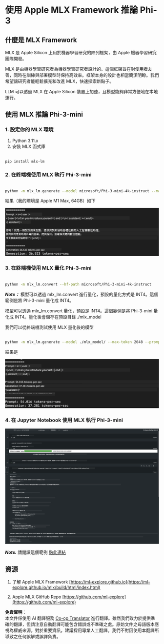 <!--
CO_OP_TRANSLATOR_METADATA:
{
  "original_hash": "dcb656f3d206fc4968e236deec5d4384",
  "translation_date": "2025-05-08T06:01:06+00:00",
  "source_file": "md/01.Introduction/03/MLX_Inference.md",
  "language_code": "tw"
}
-->
# **使用 Apple MLX Framework 推論 Phi-3**

## **什麼是 MLX Framework**

MLX 是 Apple Silicon 上用於機器學習研究的陣列框架，由 Apple 機器學習研究團隊開發。

MLX 是由機器學習研究者為機器學習研究者設計的。這個框架旨在對使用者友善，同時在訓練與部署模型時保持高效率。框架本身的設計也相當簡潔明瞭。我們希望讓研究者能輕鬆擴充和改進 MLX，快速探索新點子。

LLM 可以透過 MLX 在 Apple Silicon 裝置上加速，且模型能夠非常方便地在本地運行。

## **使用 MLX 推論 Phi-3-mini**

### **1. 設定你的 MLX 環境**

1. Python 3.11.x  
2. 安裝 MLX 函式庫


```bash

pip install mlx-lm

```

### **2. 在終端機使用 MLX 執行 Phi-3-mini**


```bash

python -m mlx_lm.generate --model microsoft/Phi-3-mini-4k-instruct --max-token 2048 --prompt  "<|user|>\nCan you introduce yourself<|end|>\n<|assistant|>"

```

結果（我的環境是 Apple M1 Max, 64GB）如下

![Terminal](../../../../../translated_images/01.5cf57df8f7407cf9281c0237f4e69c3728b8817253aad0835d14108b07c83c88.tw.png)

### **3. 在終端機使用 MLX 量化 Phi-3-mini**


```bash

python -m mlx_lm.convert --hf-path microsoft/Phi-3-mini-4k-instruct

```

***Note：*** 模型可以透過 mlx_lm.convert 進行量化，預設的量化方式是 INT4。這個範例是將 Phi-3-mini 量化成 INT4。

模型可以透過 mlx_lm.convert 量化，預設是 INT4。這個範例是將 Phi-3-mini 量化成 INT4。量化後會儲存在預設目錄 ./mlx_model

我們可以從終端機測試使用 MLX 量化後的模型


```bash

python -m mlx_lm.generate --model ./mlx_model/ --max-token 2048 --prompt  "<|user|>\nCan you introduce yourself<|end|>\n<|assistant|>"

```

結果是

![INT4](../../../../../translated_images/02.7b188681a8eadbc111aba8d8006e4b3671788947a99a46329261e169dd2ec29f.tw.png)


### **4. 在 Jupyter Notebook 使用 MLX 執行 Phi-3-mini**


![Notebook](../../../../../translated_images/03.b9705a3a5aaa89f9eb0ca04c1a4565dfe4a5e8cc68604227d2eab149fef1d3c7.tw.png)

***Note:*** 請閱讀這個範例 [點此連結](../../../../../code/03.Inference/MLX/MLX_DEMO.ipynb)


## **資源**

1. 了解 Apple MLX Framework [https://ml-explore.github.io](https://ml-explore.github.io/mlx/build/html/index.html)

2. Apple MLX GitHub Repo [https://github.com/ml-explore](https://github.com/ml-explore)

**免責聲明**：  
本文件係使用 AI 翻譯服務 [Co-op Translator](https://github.com/Azure/co-op-translator) 進行翻譯。雖然我們致力於提供準確的翻譯，但請注意自動翻譯可能包含錯誤或不準確之處。原始文件之母語版本應視為權威來源。對於重要資訊，建議採用專業人工翻譯。我們不對因使用本翻譯所導致之任何誤解或誤譯負責。